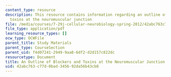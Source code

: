 ```yaml
---
content_type: resource
description: This resource contains information regarding an outline of blockers and
  toxins at the neuromuscular junction
file: /media/courses/7-29j-cellular-neurobiology-spring-2012/42abc763c77d0bad345692da56b43cb8_MIT7_29JS12_blockersToxins.pdf
file_type: application/pdf
learning_resource_types: []
ocw_type: OCWFile
parent_title: Study Materials
parent_type: CourseSection
parent_uid: f4d07241-2949-9aa0-6df2-d2d157c822dc
resourcetype: Document
title: An Outline of Blockers and Toxins at the Neuromuscular Junction
uid: 42abc763-c77d-0bad-3456-92da56b43cb8
---
```

